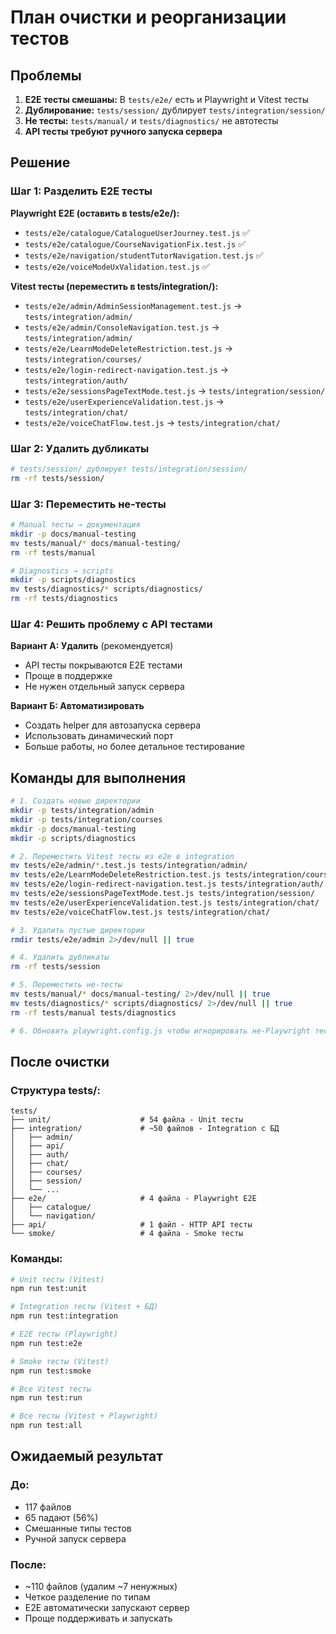 # План очистки и реорганизации тестов

## Проблемы

1. **E2E тесты смешаны:** В `tests/e2e/` есть и Playwright и Vitest тесты
2. **Дублирование:** `tests/session/` дублирует `tests/integration/session/`
3. **Не тесты:** `tests/manual/` и `tests/diagnostics/` не автотесты
4. **API тесты требуют ручного запуска сервера**

## Решение

### Шаг 1: Разделить E2E тесты

**Playwright E2E (оставить в tests/e2e/):**

- `tests/e2e/catalogue/CatalogueUserJourney.test.js` ✅
- `tests/e2e/catalogue/CourseNavigationFix.test.js` ✅
- `tests/e2e/navigation/studentTutorNavigation.test.js` ✅
- `tests/e2e/voiceModeUxValidation.test.js` ✅

**Vitest тесты (переместить в tests/integration/):**

- `tests/e2e/admin/AdminSessionManagement.test.js` → `tests/integration/admin/`
- `tests/e2e/admin/ConsoleNavigation.test.js` → `tests/integration/admin/`
- `tests/e2e/LearnModeDeleteRestriction.test.js` → `tests/integration/courses/`
- `tests/e2e/login-redirect-navigation.test.js` → `tests/integration/auth/`
- `tests/e2e/sessionsPageTextMode.test.js` → `tests/integration/session/`
- `tests/e2e/userExperienceValidation.test.js` → `tests/integration/chat/`
- `tests/e2e/voiceChatFlow.test.js` → `tests/integration/chat/`

### Шаг 2: Удалить дубликаты

```bash
# tests/session/ дублирует tests/integration/session/
rm -rf tests/session/
```

### Шаг 3: Переместить не-тесты

```bash
# Manual тесты → документация
mkdir -p docs/manual-testing
mv tests/manual/* docs/manual-testing/
rm -rf tests/manual

# Diagnostics → scripts
mkdir -p scripts/diagnostics
mv tests/diagnostics/* scripts/diagnostics/
rm -rf tests/diagnostics
```

### Шаг 4: Решить проблему с API тестами

**Вариант А: Удалить** (рекомендуется)

- API тесты покрываются E2E тестами
- Проще в поддержке
- Не нужен отдельный запуск сервера

**Вариант Б: Автоматизировать**

- Создать helper для автозапуска сервера
- Использовать динамический порт
- Больше работы, но более детальное тестирование

## Команды для выполнения

```bash
# 1. Создать новые директории
mkdir -p tests/integration/admin
mkdir -p tests/integration/courses
mkdir -p docs/manual-testing
mkdir -p scripts/diagnostics

# 2. Переместить Vitest тесты из e2e в integration
mv tests/e2e/admin/*.test.js tests/integration/admin/
mv tests/e2e/LearnModeDeleteRestriction.test.js tests/integration/courses/
mv tests/e2e/login-redirect-navigation.test.js tests/integration/auth/
mv tests/e2e/sessionsPageTextMode.test.js tests/integration/session/
mv tests/e2e/userExperienceValidation.test.js tests/integration/chat/
mv tests/e2e/voiceChatFlow.test.js tests/integration/chat/

# 3. Удалить пустые директории
rmdir tests/e2e/admin 2>/dev/null || true

# 4. Удалить дубликаты
rm -rf tests/session

# 5. Переместить не-тесты
mv tests/manual/* docs/manual-testing/ 2>/dev/null || true
mv tests/diagnostics/* scripts/diagnostics/ 2>/dev/null || true
rm -rf tests/manual tests/diagnostics

# 6. Обновить playwright.config.js чтобы игнорировать не-Playwright тесты
```

## После очистки

### Структура tests/:

```
tests/
├── unit/                    # 54 файла - Unit тесты
├── integration/             # ~50 файлов - Integration с БД
│   ├── admin/
│   ├── api/
│   ├── auth/
│   ├── chat/
│   ├── courses/
│   ├── session/
│   └── ...
├── e2e/                     # 4 файла - Playwright E2E
│   ├── catalogue/
│   └── navigation/
├── api/                     # 1 файл - HTTP API тесты
└── smoke/                   # 4 файла - Smoke тесты
```

### Команды:

```bash
# Unit тесты (Vitest)
npm run test:unit

# Integration тесты (Vitest + БД)
npm run test:integration

# E2E тесты (Playwright)
npm run test:e2e

# Smoke тесты (Vitest)
npm run test:smoke

# Все Vitest тесты
npm run test:run

# Все тесты (Vitest + Playwright)
npm run test:all
```

## Ожидаемый результат

### До:

- 117 файлов
- 65 падают (56%)
- Смешанные типы тестов
- Ручной запуск сервера

### После:

- ~110 файлов (удалим ~7 ненужных)
- Четкое разделение по типам
- E2E автоматически запускают сервер
- Проще поддерживать и запускать
